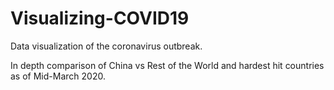 # Visualizing-COVID19
Data visualization of the coronavirus outbreak.

In depth comparison of China vs Rest of the World and hardest hit
countries as of Mid-March 2020.
